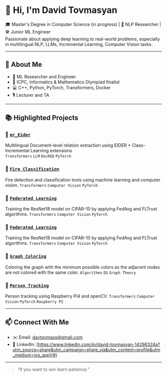 # 👋 Hi, I'm David Tovmasyan

🎓 Master's Degree in Computer Science (in progress) | 🧠 NLP Researcher | 🛠 Junior ML Engineer  
Passionate about applying deep learning to real-world problems, especially in multilingual NLP, LLMs, Incremental Learning, Computer Vision tasks.

---

## 🧩 About Me
- 🔬 ML Researcher and Engineer
- 🧠 ICPC, Informatics & Mathematics Olympiad finalist
- 💻 C++, Python, PyTorch, Transformers, Docker
- 🎙 Lecturer and TA

---

## 📚 Highlighted Projects

### 🔹 [`mr_Eider`](https://github.com/DavidTovmasyan/mr_Eider)
Multilingual Document-level relation extraction using EIDER + Class-Incremental Learning extensions  
`Transformers` `LLM` `DocRED` `PyTorch`

### 🔹 [`Fire Classification`](https://github.com/DavidTovmasyan/FireClassification)
Fire detection and classification tools using machine learning and computer vision.
`Transformers` `Computer Vision` `PyTorch`

### 🔹 [`Federated Learning`](https://github.com/DavidTovmasyan/FederatedLearning)
Training the ResNet18 model on CIFAR-10 by applying FedAvg and FLTrust algorithms.
`Transformers` `Computer Vision` `PyTorch`

### 🔹 [`Federated Learning`](https://github.com/DavidTovmasyan/FederatedLearning)
Training the ResNet18 model on CIFAR-10 by applying FedAvg and FLTrust algorithms.
`Transformers` `Computer Vision` `PyTorch`

### 🔹 [`Graph Coloring`](https://github.com/DavidTovmasyan/GraphColoring)
Coloring the graph with the minimum possible colors as the adjacent nodes are not colored with the same color.
`Algorithms` `DS` `Graph Theory`

### 🔹 [`Person Tracking`](https://github.com/DavidTovmasyan/Person-tracking)
Person tracking using Raspberry Pi4 and openCV.
`Transformers` `Computer Vision` `PyTorch` `Raspberry PI`


---

## 📫 Connect With Me

- ✉️ Email: davtovmass@gmail.com  
- 💼 LinkedIn: [https://www.linkedin.com/in/david-tovmasyan-14296324a?utm_source=share&utm_campaign=share_via&utm_content=profile&utm_medium=ios_app](#)  

---

> “If you want to win learn patience.”

